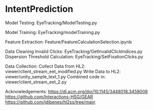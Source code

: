 # IntentPrediction

Model Testing: EyeTracking/ModelTesting.py

Model Training: EyeTracking/modelTraining.py

Feature Extraction: Feature/FeatureCalculationSelection.ipynb

Data Cleaning
Invalid Clicks: EyeTracking/GetInvalidClickIndices.py
Dispersion Threshold Calculation: EyeTracking/SetFixationClicks.py

Data Collection:
Collect Data from HL2: viewer/client_stream_eet_modified.py
Write Data to HL2: viewer/unity_sample_text_1.py
Combined code in: viewer/client_stream_eet_2.py

Acknowledgements:
https://dl.acm.org/doi/10.1145/3448018.3458008
https://github.com/Interactions-HSG/GEAR
https://github.com/jdibenes/hl2ss/tree/main
